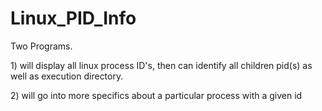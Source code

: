 # Linux_PID_Info
<p> Two Programs. </p>
<p> 1) will display all linux process ID's, then can identify all children pid(s) as well as execution directory. </p>
<p> 2) will go into more specifics about a particular process with a given id </p>
